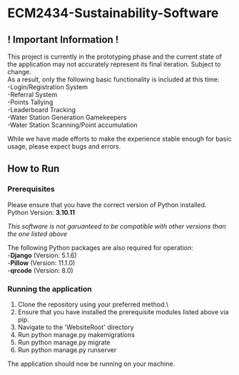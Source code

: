 # ECM2434-Sustainability-Software

## ! Important Information !
This project is currently in the prototyping phase and the current state of the application may not accurately represent its final iteration. Subject to change.\
As a result, only the following basic functionality is included at this time:\
-Login/Registration System\
-Referral System\
-Points Tallying\
-Leaderboard Tracking\
-Water Station Generation Gamekeepers\
-Water Station Scanning/Point accumulation

While we have made efforts to make the experience stable enough for basic usage, please expect bugs and errors.

## How to Run

### Prerequisites
Please ensure that you have the correct version of Python installed.\
Python Version: **3.10.11**

*This software is not garuanteed to be compatible with other versions than the one listed above*

The following Python packages are also required for operation:\
-**Django** (Version: 5.1.6)\
-**Pillow** (Version: 11.1.0)\
-**qrcode** (Version: 8.0)

### Running the application
1. Clone the repository using your preferred method.\
2. Ensure that you have installed the prerequisite modules listed above via pip.
3. Navigate to the 'WebsiteRoot' directory
4. Run python manage.py makemigrations
5. Run python manage.py migrate
6. Run python manage.py runserver

The application should now be running on your machine.
